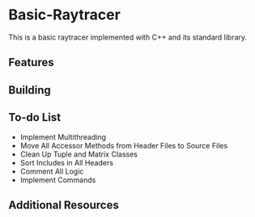 # Basic-Raytracer
This is a basic raytracer implemented with C++ and its standard library.

## Features

## Building

## To-do List
- Implement Multithreading
- Move All Accessor Methods from Header Files to Source Files
- Clean Up Tuple and Matrix Classes
- Sort Includes in All Headers
- Comment All Logic
- Implement Commands

## Additional Resources